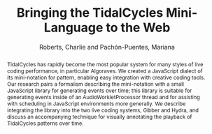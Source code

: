 ---
title: "Bringing the TidalCycles Mini-Language to the Web"
abstract: "TidalCycles has rapidly become the most popular system for many styles of live coding performance, in particular Algoraves. We created a JavaScript dialect of its mini-notation for pattern, enabling easy integration with creative coding tools. Our research pairs a formalism describing the mini-notation with a small JavaScript library for generating events over time; this library is suitable for generating events inside of an AudioWorkletProcessor thread and for assisting with scheduling in JavaScript environments more generally. We describe integrating the library into the two live coding systems, Gibber and Hydra, and discuss an accompanying technique for visually annotating the playback of TidalCycles patterns over time."
address: "Trondheim"
booktitle: "Proceedings of the International Web Audio Conference 2019"
editor: ""
month: "December"
publisher: "NTNU"
series: "WAC'19"
pages: ""
ID: "49"
author: "Roberts, Charlie and Pachón-Puentes, Mariana"
webAuthor: "Charlie Roberts, Mariana Pachón-Puentes"
track: "Paper"
year: "2019"
tags: year2019
media: "https://youtu.be/FIptSmvA4Vo"
pdflink: "/_data/papers/pdf/2019/2019_49.pdf"
ISSN: ""
---